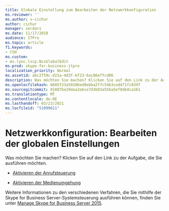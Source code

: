 ```yaml
---
title: Globale Einstellung zum Bearbeiten der Netzwerkkonfiguration
ms.reviewer: ''
ms.author: v-cichur
author: cichur
manager: serdars
ms.date: 11/17/2018
audience: ITPro
ms.topic: article
f1.keywords:
- CSH
ms.custom:
- ms.lync.lscp.NcsGlobalEdit
ms.prod: skype-for-business-itpro
localization_priority: Normal
ms.assetid: abc2f59c-d21a-4d3f-bf23-6ac86effcd86
description: Was möchten Sie machen? Klicken Sie auf den Link zu der Aufgabe, die Sie ausführen möchten.
ms.openlocfilehash: 6605f23a59106ed9ebba2f7c54b3ced471fc839f
ms.sourcegitcommit: 01087be29daa3abce7d3b03a55ba5ef8db4ca161
ms.translationtype: MT
ms.contentlocale: de-DE
ms.lasthandoff: 03/23/2021
ms.locfileid: "51099611"
---
```

# <a name="network-configuration-edit-global-setting"></a>Netzwerkkonfiguration: Bearbeiten der globalen Einstellungen

Was möchten Sie machen? Klicken Sie auf den Link zu der Aufgabe, die Sie ausführen möchten.

- [Aktivieren der Anrufsteuerung](/previous-versions/office/lync-server-2013/lync-server-2013-enabling-call-admission-control)

- [Aktivieren der Medienumgehung](/previous-versions/office/lync-server-2013/lync-server-2013-enabling-network-media-bypass)

Weitere Informationen zu den verschiedenen Verfahren, die Sie mithilfe der Skype for Business Server-Systemsteuerung ausführen können, finden Sie unter [Manage Skype for Business Server 2015](../../manage/manage.md).